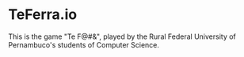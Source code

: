 # TeFerra.io
This is the game "Te F@#&amp;", played by the Rural Federal University of Pernambuco's students of Computer Science.

